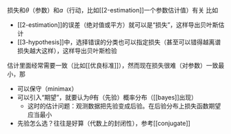 损失和$\theta$（参数）和$a$（行动，比如[[2-estimation]]一个参数估计值）有关
比如
- [[2-estimation]]的误差（绝对值或平方）就可以是“损失”，这样导出贝叶斯估计
- [[3-hypothesis]]中，选择错误的分类也可以指定损失（甚至可以错得越离谱损失越大这样），这样导出贝叶斯检验

估计里面经常需要一致（比如[[优良标准]]），然而现在损失很难（对参数）一致最小，那
- 可以保守（minimax）
- 可以引入“期望”，就要认为$\theta$有（先验）概率分布（[[bayes]]出现）
  - 这时的估计问题：观测数据把先验变成后验。在后验分布上损失函数期望应当最小
- 先验怎么选？往往是好算（代数上的封闭性），参考[[conjugate]]